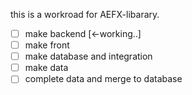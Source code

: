 this is a workroad for AEFX-libarary.

- [ ] make backend [<-working..]
- [ ] make front
- [ ] make database and integration
- [ ] make data
- [ ] complete data and merge to database